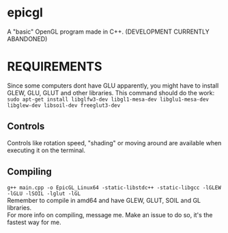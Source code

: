 # epicgl
A "basic" OpenGL program made in C++.
(DEVELOPMENT CURRENTLY ABANDONED)

# REQUIREMENTS
Since some computers dont have GLU apparently, you might have to install GLEW, GLU, GLUT and other libraries. This command should do the work:
```sudo apt-get install libglfw3-dev libgl1-mesa-dev libglu1-mesa-dev libglew-dev libsoil-dev freeglut3-dev```

## Controls
Controls like rotation speed, "shading" or moving around are available when executing it on the terminal.

## Compiling
```g++ main.cpp -o EpicGL_Linux64 -static-libstdc++ -static-libgcc -lGLEW -lGLU -lSOIL -lglut -lGL```
<br>
Remember to compile in amd64 and have GLEW, GLUT, SOIL and GL libraries.<br>
For more info on compiling, message me. Make an issue to do so, it's the fastest way for me.
